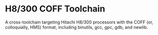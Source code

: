 # H8/300 COFF Toolchain
A cross-toolchain targeting Hitachi H8/300 processors with the COFF (or, colloquially, HMS) format, including binutils, gcc, gpc, gdb, and newlib.
